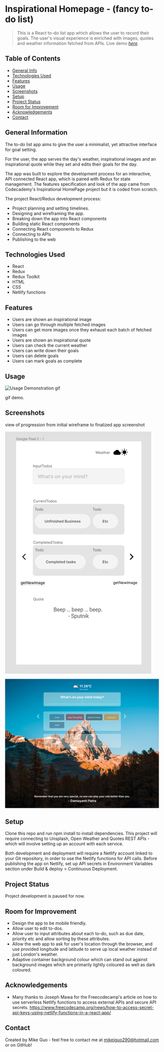 # Inspirational Homepage - (fancy to-do list)
> This is a React to-do list app which allows the user to record their goals. The user's visual experience is enriched with images, quotes and weather information fetched from APIs.
> Live demo [_here_](https://inspirational-todo-list.netlify.app/). <!-- If you have the project hosted somewhere, include the link here. -->

## Table of Contents
* [General Info](#general-information)
* [Technologies Used](#technologies-used)
* [Features](#features)
* [Usage](#usage)
* [Screenshots](#screenshots)
* [Setup](#setup)
* [Project Status](#project-status)
* [Room for Improvement](#room-for-improvement)
* [Acknowledgements](#acknowledgements)
* [Contact](#contact)
<!-- * [License](#license) -->


## General Information
The to-do list app aims to give the user a minimalist, yet attractive interface for goal setting.

For the user, the app serves the day's weather, inspirational images and an inspirational quote while they set and edits their goals for the day.

The app was built to explore the development process for an interactive, API connected React app, which is paired with Redux for state management. The features specification and look of the app came from Codecademy's Inspirational HomePage project but it is coded from scratch. 

The project  React/Redux development process:

- Project planning and setting timelines.
- Designing and wireframing the app.
- Breaking down the app into React components
- Building static React components
- Connecting React components to Redux
- Connecting to APIs
- Publishing to the web
## Technologies Used
- React
- Redux
- Redux Toolkit
- HTML
- CSS
- Netlify functions
## Features
- Users are shown an inspirational image
- Users can go through multiple fetched images 
- Users can get more images once they exhaust each batch of fetched images
- Users are shown an inspirational quote
- Users can check the current weather
- Users can write down their goals
- Users can delete goals
- Users can mark goals as complete

## Usage
![Usage Demonstration gif](./img/screenshot.png)
<!-- If you have screenshots you'd like to share, include them here. -->
gif demo. 
## Screenshots
view of progression from initial wireframe to finalized app screenshot

![Wireframe screenshot](./images/wireframe_screenshot.png)

![Finished app screenshot](./images/app_screenshot.png)
## Setup
Clone this repo and run npm install to install dependencies. This project will require connecting to Unsplash, Open Weather and Quotes REST APIs - which will involve setting up an account with each service. 

Both development and deployment will require a Netlify account linked to your Git repository, in order to use the Netlify functions for API calls. Before publishing the app on Netlify, set up API secrets in Environment Variables section under Build & deploy > Continuous Deployment.

## Project Status
Project development is paused for now.
## Room for Improvement
- Design the app to be mobile friendly. 
- Allow user to edit to-dos.
- Allow user to input attributes about each to-do, such as due date, priority etc and allow sorting by these attributes.
- Allow the web app to ask for user's location through the browser, and use provided longitude and latitude to serve up local weather instead of just London's weather.
- Adaptive container background colour which can stand out against background images which are primarily lightly coloured as well as dark coloured. 

## Acknowledgements
- Many thanks to Joseph Mawa for the Freecodecamp's article on how to use serverless Netlify functions to access external APIs and secure API secrets. https://www.freecodecamp.org/news/how-to-access-secret-api-keys-using-netlify-functions-in-a-react-app/

## Contact
Created by Mike Guo - feel free to contact me at mikejguo290@hotmail.com or on GitHub!